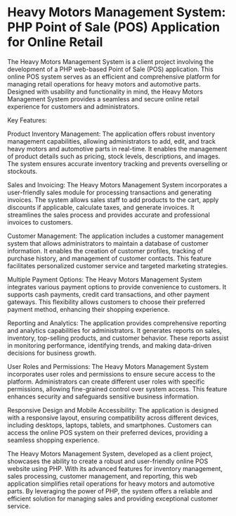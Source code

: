 # Heavy Motors Management System: PHP Point of Sale (POS) Application for Online Retail 

The Heavy Motors Management System is a client project involving the development of a PHP web-based Point of Sale (POS) application. This online POS system serves as an efficient and comprehensive platform for managing retail operations for heavy motors and automotive parts. Designed with usability and functionality in mind, the Heavy Motors Management System provides a seamless and secure online retail experience for customers and administrators.

Key Features:

Product Inventory Management: The application offers robust inventory management capabilities, allowing administrators to add, edit, and track heavy motors and automotive parts in real-time. It enables the management of product details such as pricing, stock levels, descriptions, and images. The system ensures accurate inventory tracking and prevents overselling or stockouts.

Sales and Invoicing: The Heavy Motors Management System incorporates a user-friendly sales module for processing transactions and generating invoices. The system allows sales staff to add products to the cart, apply discounts if applicable, calculate taxes, and generate invoices. It streamlines the sales process and provides accurate and professional invoices to customers.

Customer Management: The application includes a customer management system that allows administrators to maintain a database of customer information. It enables the creation of customer profiles, tracking of purchase history, and management of customer contacts. This feature facilitates personalized customer service and targeted marketing strategies.

Multiple Payment Options: The Heavy Motors Management System integrates various payment options to provide convenience to customers. It supports cash payments, credit card transactions, and other payment gateways. This flexibility allows customers to choose their preferred payment method, enhancing their shopping experience.

Reporting and Analytics: The application provides comprehensive reporting and analytics capabilities for administrators. It generates reports on sales, inventory, top-selling products, and customer behavior. These reports assist in monitoring performance, identifying trends, and making data-driven decisions for business growth.

User Roles and Permissions: The Heavy Motors Management System incorporates user roles and permissions to ensure secure access to the platform. Administrators can create different user roles with specific permissions, allowing fine-grained control over system access. This feature enhances security and safeguards sensitive business information.

Responsive Design and Mobile Accessibility: The application is designed with a responsive layout, ensuring compatibility across different devices, including desktops, laptops, tablets, and smartphones. Customers can access the online POS system on their preferred devices, providing a seamless shopping experience.

The Heavy Motors Management System, developed as a client project, showcases the ability to create a robust and user-friendly online POS website using PHP. With its advanced features for inventory management, sales processing, customer management, and reporting, this web application simplifies retail operations for heavy motors and automotive parts. By leveraging the power of PHP, the system offers a reliable and efficient solution for managing sales and providing exceptional customer service.
